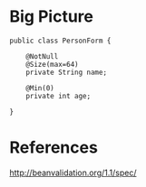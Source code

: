 # Big Picture

	public class PersonForm {
	
	    @NotNull
	    @Size(max=64)
	    private String name;
	
	    @Min(0)
	    private int age;
	
	}
	
# References	

<http://beanvalidation.org/1.1/spec/>